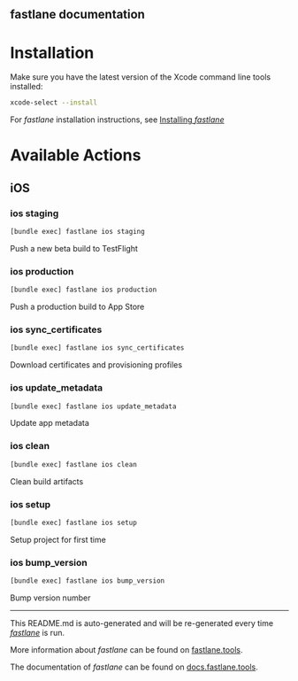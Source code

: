 fastlane documentation
----

# Installation

Make sure you have the latest version of the Xcode command line tools installed:

```sh
xcode-select --install
```

For _fastlane_ installation instructions, see [Installing _fastlane_](https://docs.fastlane.tools/#installing-fastlane)

# Available Actions

## iOS

### ios staging

```sh
[bundle exec] fastlane ios staging
```

Push a new beta build to TestFlight

### ios production

```sh
[bundle exec] fastlane ios production
```

Push a production build to App Store

### ios sync_certificates

```sh
[bundle exec] fastlane ios sync_certificates
```

Download certificates and provisioning profiles

### ios update_metadata

```sh
[bundle exec] fastlane ios update_metadata
```

Update app metadata

### ios clean

```sh
[bundle exec] fastlane ios clean
```

Clean build artifacts

### ios setup

```sh
[bundle exec] fastlane ios setup
```

Setup project for first time

### ios bump_version

```sh
[bundle exec] fastlane ios bump_version
```

Bump version number

----

This README.md is auto-generated and will be re-generated every time [_fastlane_](https://fastlane.tools) is run.

More information about _fastlane_ can be found on [fastlane.tools](https://fastlane.tools).

The documentation of _fastlane_ can be found on [docs.fastlane.tools](https://docs.fastlane.tools).
